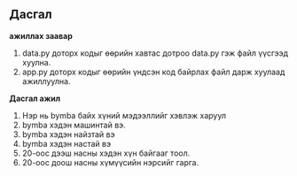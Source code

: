 ## Дасгал
**ажиллах заавар**
1. data.py доторх кодыг өөрийн хавтас дотроо data.py гэж файл үүсгээд хуулна.
2. app.py доторх кодыг өөрийн үндсэн код байрлах файл дарж хуулаад ажиллуулна.

**Дасгал ажил**
1. Нэр нь bymba байх хүний мэдээллийг хэвлэж харуул
2. bymba хэдэн машинтай вэ.
3. bymba хэдэн найзтай вэ
4. bymba хэдэн настай вэ
5. 20-оос дээш насны хэдэн хүн байгааг тоол.
6. 20-оос доош насны хүмүүсийн нэрсийг гарга.
